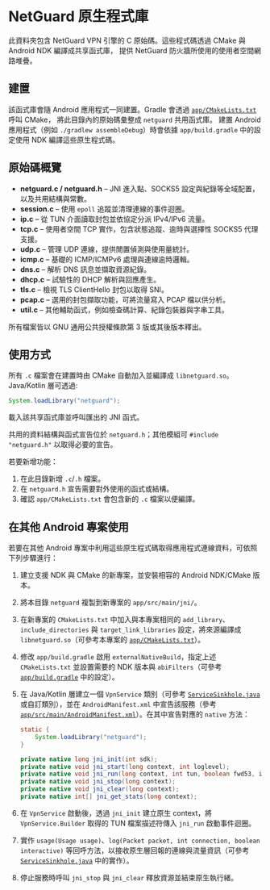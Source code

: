 # NetGuard 原生程式庫

此資料夾包含 NetGuard VPN 引擎的 C 原始碼。這些程式碼透過 CMake 與 Android NDK 編譯成共享函式庫，
提供 NetGuard 防火牆所使用的使用者空間網路堆疊。

## 建置

該函式庫會隨 Android 應用程式一同建置。Gradle 會透過 [`app/CMakeLists.txt`](../../../../CMakeLists.txt) 呼叫 CMake，
將此目錄內的原始碼彙整成 `netguard` 共用函式庫。
建置 Android 應用程式（例如 `./gradlew assembleDebug`）時會依據 `app/build.gradle` 中的設定使用 NDK 編譯這些原生程式碼。

## 原始碼概覽

- **netguard.c / netguard.h** – JNI 進入點、SOCKS5 設定與紀錄等全域配置，以及共用結構與常數。
- **session.c** – 使用 `epoll` 追蹤並清理連線的事件迴圈。
- **ip.c** – 從 TUN 介面讀取封包並依協定分派 IPv4/IPv6 流量。
- **tcp.c** – 使用者空間 TCP 實作，包含狀態追蹤、逾時與選擇性 SOCKS5 代理支援。
- **udp.c** – 管理 UDP 連線，提供閒置偵測與使用量統計。
- **icmp.c** – 基礎的 ICMP/ICMPv6 處理與連線逾時邏輯。
- **dns.c** – 解析 DNS 訊息並擷取資源紀錄。
- **dhcp.c** – 試驗性的 DHCP 解析與回應產生。
- **tls.c** – 檢視 TLS ClientHello 封包以取得 SNI。
- **pcap.c** – 選用的封包擷取功能，可將流量寫入 PCAP 檔以供分析。
- **util.c** – 其他輔助函式，例如檢查碼計算、紀錄包裝器與字串工具。

所有檔案皆以 GNU 通用公共授權條款第 3 版或其後版本釋出。

## 使用方式

所有 `.c` 檔案會在建置時由 CMake 自動加入並編譯成 `libnetguard.so`。Java/Kotlin 層可透過:

```java
System.loadLibrary("netguard");
```

載入該共享函式庫並呼叫匯出的 JNI 函式。

共用的資料結構與函式宣告位於 `netguard.h`；其他模組可 `#include "netguard.h"` 以取得必要的宣告。

若要新增功能：

1. 在此目錄新增 `.c`/`.h` 檔案。
2. 在 `netguard.h` 宣告需要對外使用的函式或結構。
3. 確認 `app/CMakeLists.txt` 會包含新的 `.c` 檔案以便編譯。

## 在其他 Android 專案使用

若要在其他 Android 專案中利用這些原生程式碼取得應用程式連線資料，可依照下列步驟進行：

1. 建立支援 NDK 與 CMake 的新專案，並安裝相容的 Android NDK/CMake 版本。
2. 將本目錄 `netguard` 複製到新專案的 `app/src/main/jni/`。 
3. 在新專案的 `CMakeLists.txt` 中加入與本專案相同的 `add_library`、`include_directories` 與 `target_link_libraries` 設定，將來源編譯成 `libnetguard.so`（可參考本專案的 [`app/CMakeLists.txt`](../../../../CMakeLists.txt)）。
4. 修改 `app/build.gradle` 啟用 `externalNativeBuild`，指定上述 `CMakeLists.txt` 並設置需要的 NDK 版本與 `abiFilters`（可參考 [`app/build.gradle`](../../../../build.gradle) 中的設定）。
5. 在 Java/Kotlin 層建立一個 `VpnService` 類別（可參考 [`ServiceSinkhole.java`](../../java/eu/faircode/netguard/ServiceSinkhole.java) 或自訂類別），並在 `AndroidManifest.xml` 中宣告該服務（參考 [`app/src/main/AndroidManifest.xml`](../../AndroidManifest.xml)）。在其中宣告對應的 `native` 方法：

   ```java
   static {
       System.loadLibrary("netguard");
   }

   private native long jni_init(int sdk);
   private native void jni_start(long context, int loglevel);
   private native void jni_run(long context, int tun, boolean fwd53, int rcode);
   private native void jni_stop(long context);
   private native void jni_clear(long context);
   private native int[] jni_get_stats(long context);
   ```

6. 在 `VpnService` 啟動後，透過 `jni_init` 建立原生 context，將 `VpnService.Builder` 取得的 TUN 檔案描述符傳入 `jni_run` 啟動事件迴圈。
7. 實作 `usage(Usage usage)`、`log(Packet packet, int connection, boolean interactive)` 等回呼方法，以接收原生層回報的連線與流量資訊（可參考 [`ServiceSinkhole.java`](../../java/eu/faircode/netguard/ServiceSinkhole.java) 中的實作）。
8. 停止服務時呼叫 `jni_stop` 與 `jni_clear` 釋放資源並結束原生執行緒。

